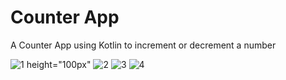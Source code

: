 # Counter App
 A Counter App using Kotlin to increment or decrement a number
 
 ![1 height="100px"](https://user-images.githubusercontent.com/81978998/130623120-c9574a8e-5154-4d4c-a165-a66164e45598.png)
![2](https://user-images.githubusercontent.com/81978998/130623127-b26846b0-a3ff-4732-8566-dc4261bdcbe0.png)
![3](https://user-images.githubusercontent.com/81978998/130623130-4c08dda3-ca17-4375-af3e-cae14ab544fa.png)
![4](https://user-images.githubusercontent.com/81978998/130623136-b9d4fae3-9eb5-4044-b3a1-45a1aac5c52e.png)

